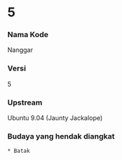 # 5

### Nama Kode
Nanggar

### Versi
5

### Upstream
Ubuntu 9.04 (Jaunty Jackalope)

### Budaya yang hendak diangkat
    * Batak
 
